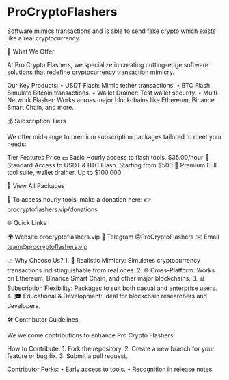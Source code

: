 # ProCryptoFlashers

Software mimics transactions and is able to send fake crypto which exists like a real cryptocurrency.

🌟 What We Offer

At Pro Crypto Flashers, we specialize in creating cutting-edge software solutions that redefine cryptocurrency transaction mimicry.

Our Key Products:
	•	USDT Flash: Mimic tether transactions.
	•	BTC Flash: Simulate Bitcoin transactions.
	•	Wallet Drainer: Test wallet security.
	•	Multi-Network Flasher: Works across major blockchains like Ethereum, Binance Smart Chain, and more.

💰 Subscription Tiers

We offer mid-range to premium subscription packages tailored to meet your needs:

Tier	Features	Price
💵 Basic	Hourly access to flash tools.	$35.00/hour
💼 Standard	Access to USDT & BTC Flash.	Starting from $500
💎 Premium	Full tool suite, wallet drainer.	Up to $100,000

🔗 View All Packages

💸 To access hourly tools, make a donation here:
👉 procryptoflashers.vip/donations

🌐 Quick Links

🌍 Website	procryptoflashers.vip
📢 Telegram	@ProCryptoFlashers
✉️ Email	team@procryptoflashers.vip

📈 Why Choose Us?
	1.	🌟 Realistic Mimicry: Simulates cryptocurrency transactions indistinguishable from real ones.
	2.	🌐 Cross-Platform: Works on Ethereum, Binance Smart Chain, and other major blockchains.
	3.	📊 Subscription Flexibility: Packages to suit both casual and enterprise users.
	4.	🎓 Educational & Development: Ideal for blockchain researchers and developers.

🛠 Contributor Guidelines

We welcome contributions to enhance Pro Crypto Flashers!

How to Contribute:
	1.	Fork the repository.
	2.	Create a new branch for your feature or bug fix.
	3.	Submit a pull request.

Contributor Perks:
	•	Early access to tools.
	•	Recognition in release notes.
